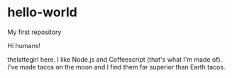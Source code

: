 # hello-world
My first repository

Hi humans!

thelattegirl here. I like Node.js and Coffeescript (that's what I'm made of).
I've made tacos on the moon and I find them far superior than Earth tacos. 
